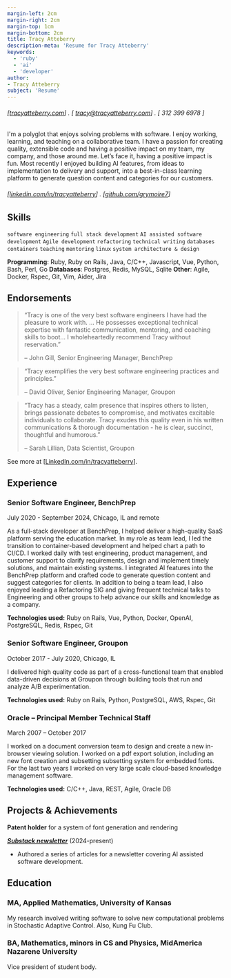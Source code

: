 ```yaml
---
margin-left: 2cm
margin-right: 2cm
margin-top: 1cm
margin-bottom: 2cm
title: Tracy Atteberry
description-meta: 'Resume for Tracy Atteberry'
keywords:
  - 'ruby'
  - 'ai'
  - 'developer'
author:
- Tracy Atteberry
subject: 'Resume'
---
```

###### [[tracyatteberry.com](https://tracyatteberry.com)] . [ tracy@tracyatteberry.com] . [ 312 399 6978 ]

I'm a polyglot that enjoys solving problems with software. I enjoy working, learning, and
teaching on a collaborative team. I have a passion for creating quality, extensible code and
having a positive impact on my team, my company, and those around me. Let’s face it, having
a positive impact is fun. Most recently I enjoyed building AI features, from ideas to
implementation to delivery and support, into a best-in-class learning platform to generate
question content and categories for our customers.

###### [[linkedin.com/in/tracyatteberry](https:://linkedin.com/in/tracyatteberry/)] . [[github.com/grymoire7](https://github.com/grymoire7)]

## Skills

```software engineering```
```full stack development```
```AI assisted software development```
```Agile development```
```refactoring```
```technical writing```
```databases```
```containers```
```teaching```
```mentoring```
```linux```
```system architecture & design```

**Programming**: Ruby, Ruby on Rails, Java, C/C++, Javascript, Vue, Python, Bash, Perl, Go
**Databases**: Postgres, Redis, MySQL, Sqlite
**Other**: Agile, Docker, Rspec, Git, Vim, Aider, Jira

## Endorsements

> “Tracy is one of the very best software engineers I have had the pleasure to work with. ... He
> possesses exceptional technical expertise with fantastic communication, mentoring, and
> coaching skills to boot… I wholeheartedly recommend Tracy without reservation.”
>  
> – John Gill, Senior Engineering Manager, BenchPrep

> “Tracy exemplifies the very best software engineering practices and principles.”
>
> – David Oliver, Senior Engineering Manager, Groupon

> “Tracy has a steady, calm presence that inspires others to listen, brings passionate debates
> to compromise, and motivates excitable individuals to collaborate. Tracy exudes this quality even in
> his written communications & thorough documentation - he is clear, succinct, thoughtful and
> humorous.”
> 
> – Sarah Lillian, Data Scientist, Groupon

See more at [[LinkedIn.com/in/tracyatteberry](https:://linkedin.com/in/tracyatteberry/)].

## Experience

### Senior Software Engineer, BenchPrep

July 2020 - September 2024, Chicago, IL and remote

As a full-stack developer at BenchPrep, I helped deliver a high-quality SaaS
platform serving the education market. In my role as team lead, I led the
transition to container-based development and helped chart a path to CI/CD. I
worked daily with test engineering, product management, and customer support to
clarify requirements, design and implement timely solutions, and maintain
existing systems. I integrated AI features into the BenchPrep platform and
crafted code to generate question content and suggest categories for clients.
In addition to being a team lead, I also enjoyed leading a Refactoring SIG and
giving frequent technical talks to Engineering and other groups to help advance
our skills and knowledge as a company.

**Technologies used:** Ruby on Rails, Vue, Python, Docker, OpenAI, PostgreSQL, Redis, Rspec, Git

### Senior Software Engineer, Groupon

October 2017 - July 2020, Chicago, IL

I delivered high quality code as part of a cross-functional team that enabled
data-driven decisions at Groupon through building tools that run and analyze
A/B experimentation.

**Technologies used:** Ruby on Rails, Python, PostgreSQL, AWS, Rspec, Git

### Oracle – Principal Member Technical Staff

March 2007 – October 2017

I worked on a document conversion team to design and create a new in-browser
viewing solution. I worked on a pdf export solution, including an new font
creation and subsetting subsetting system for embedded fonts. For the last two
years I worked on very large scale cloud-based knowledge management software.

**Technologies used:** C/C++, Java, REST, Agile, Oracle DB


## Projects & Achievements

**Patent holder** for a system of font generation and rendering

**[*Substack newsletter*](https://aiassistedproductivity.substack.com/)** (2024-present)

- Authored a series of articles for a newsletter covering AI assisted software development.

## Education

### MA, Applied Mathematics, University of Kansas
My research involved writing software to solve new computational problems in Stochastic Adaptive Control. Also, Kung Fu Club.

### BA, Mathematics, minors in CS and Physics, MidAmerica Nazarene University
Vice president of student body.


